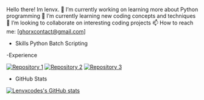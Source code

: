 Hello there! Im lenvx. 
🔭 I’m currently working on learning more about Python programming
🌱 I’m currently learning new coding concepts and techniques
👯 I’m looking to collaborate on interesting coding projects
📫 How to reach me: [ghorxcontact@gmail.com]

- Skills
Python
Batch Scripting

-Experience

[![Repository 1](https://github-readme-stats.vercel.app/api/pin/?username=lenvxcodes&repo=lenvxshell2)](https://github.com/lenvxcodes/repository-1)
[![Repository 2](https://github-readme-stats.vercel.app/api/pin/?username=lenvxcodes&mindemg)](https://github.com/lenvxcodes/repository-2)
[![Repository 3](https://github-readme-stats.vercel.app/api/pin/?username=lenvxcodes&repo=webhookpy)](https://github.com/lenvxcodes/repository-3)


- GitHub Stats


[![Lenvxcodes's GitHub stats](https://github-readme-stats.vercel.app/api?username=lenvxcodes)](https://github.com/anuraghazra/github-readme-stats)

